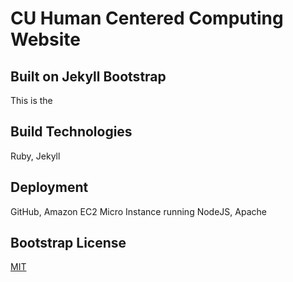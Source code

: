 # CU Human Centered Computing Website


## Built on Jekyll Bootstrap

This is the 


## Build Technologies
Ruby, Jekyll

## Deployment
GitHub, Amazon EC2 Micro Instance running NodeJS, Apache



## Bootstrap License
[MIT](http://opensource.org/licenses/MIT)
